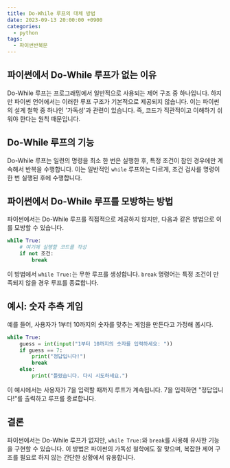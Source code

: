 ```yaml
---
title: Do-While 루프의 대체 방법
date: 2023-09-13 20:00:00 +0900
categories:
  - python
tags:
  - 파이썬반복문
---
```


## 파이썬에서 Do-While 루프가 없는 이유

Do-While 루프는 프로그래밍에서 일반적으로 사용되는 제어 구조 중 하나입니다. 하지만 파이썬 언어에서는 이러한 루프 구조가 기본적으로 제공되지 않습니다. 이는 파이썬의 설계 철학 중 하나인 '가독성'과 관련이 있습니다. 즉, 코드가 직관적이고 이해하기 쉬워야 한다는 원칙 때문입니다.

## Do-While 루프의 기능

Do-While 루프는 일련의 명령을 최소 한 번은 실행한 후, 특정 조건이 참인 경우에만 계속해서 반복을 수행합니다. 이는 일반적인 `while` 루프와는 다르게, 조건 검사를 명령이 한 번 실행된 후에 수행합니다.

## 파이썬에서 Do-While 루프를 모방하는 방법

파이썬에서는 Do-While 루프를 직접적으로 제공하지 않지만, 다음과 같은 방법으로 이를 모방할 수 있습니다.

```python
while True:
    # 여기에 실행할 코드를 작성
    if not 조건:
        break
```

이 방법에서 `while True:`는 무한 루프를 생성합니다. `break` 명령어는 특정 조건이 만족되지 않을 경우 루프를 종료합니다.

## 예시: 숫자 추측 게임

예를 들어, 사용자가 1부터 10까지의 숫자를 맞추는 게임을 만든다고 가정해 봅시다.

```python
while True:
    guess = int(input("1부터 10까지의 숫자를 입력하세요: "))
    if guess == 7:
        print("정답입니다!")
        break
    else:
        print("틀렸습니다. 다시 시도하세요.")
```

이 예시에서는 사용자가 7을 입력할 때까지 루프가 계속됩니다. 7을 입력하면 "정답입니다!"를 출력하고 루프를 종료합니다.

## 결론

파이썬에서는 Do-While 루프가 없지만, `while True:`와 `break`를 사용해 유사한 기능을 구현할 수 있습니다. 이 방법은 파이썬의 가독성 철학에도 잘 맞으며, 복잡한 제어 구조를 필요로 하지 않는 간단한 상황에서 유용합니다.